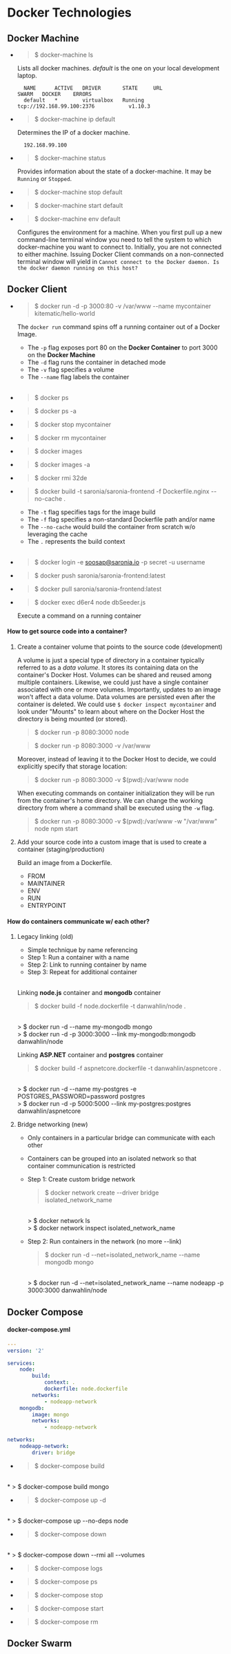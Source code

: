 # Docker Technologies

## Docker Machine

* > $ docker-machine ls

    Lists all docker machines. *default* is the one on your local development laptop.
    
        NAME      ACTIVE   DRIVER       STATE     URL                         SWARM   DOCKER    ERRORS
        default   *        virtualbox   Running   tcp://192.168.99.100:2376           v1.10.3  


* > $ docker-machine ip default

    Determines the IP of a docker machine.
    
        192.168.99.100


* > $ docker-machine status

    Provides information about the state of a docker-machine. It may be `Running` or `Stopped`. 
    
    
* > $ docker-machine stop default


* > $ docker-machine start default


* > $ docker-machine env default

    Configures the environment for a machine. When you first pull up a new command-line terminal window you need to tell
    the system to which docker-machine you want to connect to. Initially, you are not connected to either machine.
    Issuing Docker Client commands on a non-connected terminal window will yield in 
    `Cannot connect to the Docker daemon. Is the docker daemon running on this host?`
    

## Docker Client

* > $ docker run -d -p 3000:80 -v /var/www --name mycontainer kitematic/hello-world

    The `docker run` command spins off a running container out of a Docker Image.
    * The `-p` flag exposes port 80 on the **Docker Container** to port 3000 on the **Docker Machine**
    * The `-d` flag runs the container in detached mode
    * The `-v` flag specifies a volume
    * The `--name` flag labels the container
    <br/><br/>

* > $ docker ps


* > $ docker ps -a


* > $ docker stop mycontainer


* > $ docker rm mycontainer


* > $ docker images


* > $ docker images -a


* > $ docker rmi 32de


* > $ docker build -t saronia/saronia-frontend -f Dockerfile.nginx --no-cache .

    * The `-t` flag specifies tags for the image build
    * The `-f` flag specifies a non-standard Dockerfile path and/or name
    * The `--no-cache` would build the container from scratch w/o leveraging the cache
    * The `.` represents the build context
    <br/><br/>


* > $ docker login -e soosap@saronia.io -p secret -u username


* > $ docker push saronia/saronia-frontend:latest


* > $ docker pull saronia/saronia-frontend:latest


* > $ docker exec d6er4 node dbSeeder.js

    Execute a command on a running container



#### How to get source code into a container?

1. Create a container volume that points to the source code (development)

    A volume is just a special type of directory in a container typically referred to as a *data volume*. It stores its 
    containing data on the container's Docker Host. Volumes can be shared and reused among multiple containers. 
    Likewise, we could just have a single container associated with one or more volumes. 
    Importantly, updates to an image won't affect a data volume. 
    Data volumes are persisted even after the container is deleted.
    We could use `$ docker inspect mycontainer` and look under "Mounts" to learn about where on the Docker Host the 
    directory is being mounted (or stored).
    
    > $ docker run -p 8080:3000 node
    
    > $ docker run -p 8080:3000 -v /var/www
    
    Moreover, instead of leaving it to the Docker Host to decide, we could explicitly specify that storage location: 
    
    > $ docker run -p 8080:3000 -v $(pwd):/var/www node
    
    When executing commands on container initialization they will be run from the container's home directory.
    We can change the working directory from where a command shall be executed using the `-w` flag.
    
    > $ docker run -p 8080:3000 -v $(pwd):/var/www -w "/var/www" node npm start

2. Add your source code into a custom image that is used to create a container (staging/production)

    Build an image from a Dockerfile.
    
    * FROM
    * MAINTAINER
    * ENV
    * RUN
    * ENTRYPOINT

    
#### How do containers communicate w/ each other?

1. Legacy linking (old)

    * Simple technique by name referencing
    * Step 1: Run a container with a name
    * Step 2: Link to running container by name
    * Step 3: Repeat for additional container
    <br/>
    
     
    Linking **node.js** container and **mongodb** container
    
    > $ docker build -f node.dockerfile -t danwahlin/node .
    <br/>
    > $ docker run -d --name my-mongodb mongo
    <br/>
    > $ docker run -d -p 3000:3000 --link my-mongodb:mongodb danwahlin/node
   
    
    Linking **ASP.NET** container and **postgres** container
    
    > $ docker build -f aspnetcore.dockerfile -t danwahlin/aspnetcore .
    <br/>
    > $ docker run -d --name my-postgres -e POSTGRES_PASSWORD=password postgres
    <br/>
    > $ docker run -d -p 5000:5000 --link my-postgres:postgres danwahlin/aspnetcore
    

2. Bridge networking (new)

    * Only containers in a particular bridge can communicate with each other
    * Containers can be grouped into an isolated network so that container communication is restricted
    
    * Step 1: Create custom bridge network
    
        > $ docker network create --driver bridge isolated_network_name
        <br/>
        > $ docker network ls
        <br/>
        > $ docker network inspect isolated_network_name
     
    * Step 2: Run containers in the network (no more --link)
    
        > $ docker run -d --net=isolated_network_name --name mongodb mongo
        <br/>
        > $ docker run -d --net=isolated_network_name --name nodeapp -p 3000:3000 danwahlin/node
        
    
## Docker Compose

#### docker-compose.yml

```yaml
---
version: '2'

services:
    node:
        build:
            context: .
            dockerfile: node.dockerfile
        networks:
            - nodeapp-network
    mongodb:
        image: mongo
        networks:
            - nodeapp-network

networks:
    nodeapp-network:
        driver: bridge

```


* > $ docker-compose build
<br/>
* > $ docker-compose build mongo

* > $ docker-compose up -d
<br/>
* > $ docker-compose up --no-deps node

* > $ docker-compose down
<br/>
* > $ docker-compose down --rmi all --volumes

* > $ docker-compose logs

* > $ docker-compose ps

* > $ docker-compose stop

* > $ docker-compose start

* > $ docker-compose rm


## Docker Swarm

